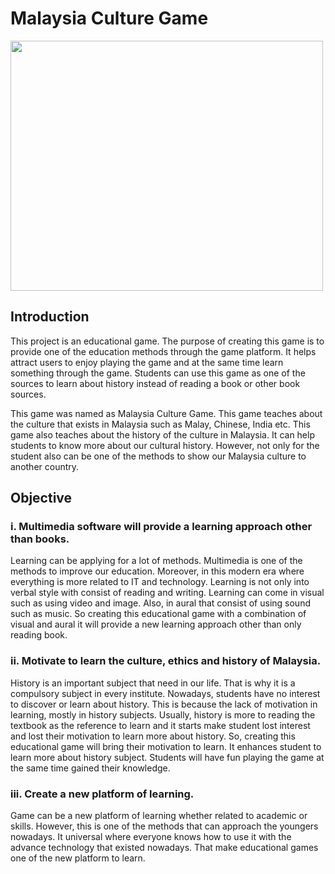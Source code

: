 # Malaysia Culture Game
<img src="https://user-images.githubusercontent.com/52269704/219287248-4ffe728a-2046-4705-b9ba-708105bd96e4.png" width="500" height="400" />


## Introduction
This project is an educational game. The purpose of creating this game is to provide one of the education methods through the game platform. It helps attract users to enjoy playing the game and at the same time learn something through the game. Students can use this game as one of the sources to learn about history instead of reading a book or other book sources.

This game was named as Malaysia Culture Game. This game teaches about the culture that exists in Malaysia such as Malay, Chinese, India etc. This game also teaches about the history of the culture in Malaysia. It can help students to know more about our cultural history. However, not only for the student also can be one of the methods to show our Malaysia culture to another country.

## Objective
### i. Multimedia software will provide a learning approach other than books.
Learning can be applying for a lot of methods. Multimedia is one of the methods to improve our education. Moreover, in this modern era where everything is more related to IT and technology. Learning is not only into verbal style with consist of reading and writing. Learning can come in visual such as using video and image. Also, in aural that consist of using sound such as music. So creating this educational game with a combination of visual and aural it will provide a new learning approach other than only reading book.

### ii. Motivate to learn the culture, ethics and history of Malaysia.
History is an important subject that need in our life. That is why it is a compulsory subject in every institute. Nowadays, students have no interest to discover or learn about history. This is because the lack of motivation in learning, mostly in history subjects. Usually, history is more to reading the textbook as the reference to learn and it starts make student lost interest and lost their motivation to learn more about history. So, creating this educational game will bring their motivation to learn. It enhances student to learn more about history subject. Students will have fun playing the game at the same time gained their knowledge.

### iii. Create a new platform of learning.
Game can be a new platform of learning whether related to academic or skills. However, this is one of the methods that can approach the youngers nowadays. It universal where everyone knows how to use it with the advance technology that existed nowadays. That make educational games one of the new platform to learn.
